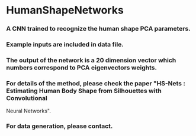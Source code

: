 # HumanShapeNetworks

### A CNN trained to recognize the human shape PCA parameters.
### Example inputs are included in data file. 
### The output of the network is a 20 dimension vector which numbers correspond to PCA eigenvectors weights. 
### For details of the method, please check the paper "HS-Nets : Estimating Human Body Shape from Silhouettes with Convolutional
Neural Networks".
### For data generation, please contact.
